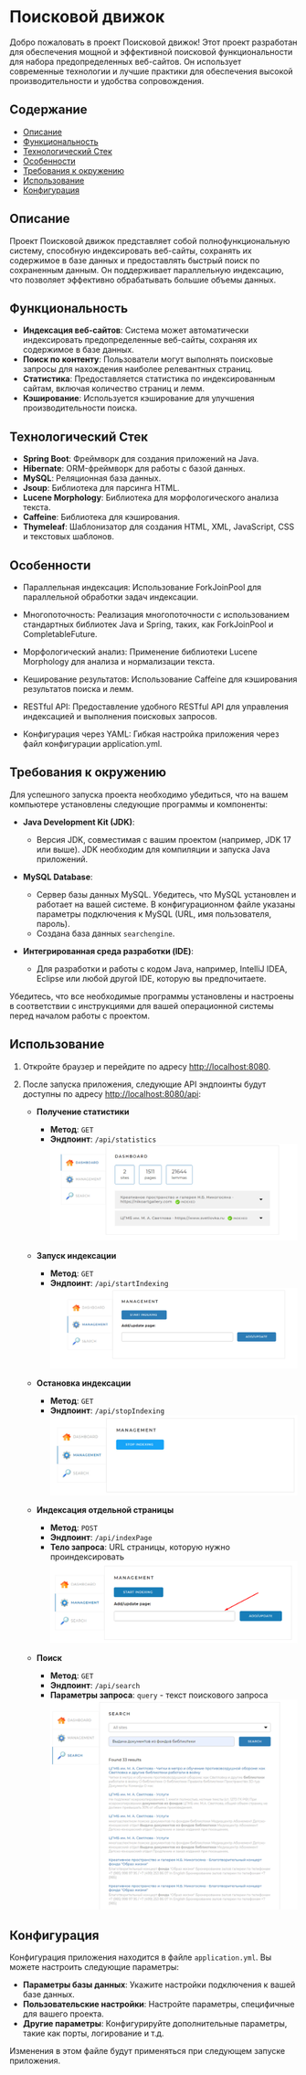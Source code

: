 # Поисковой движок

Добро пожаловать в проект Поисковой движок! Этот проект разработан для обеспечения мощной и эффективной поисковой функциональности для набора предопределенных веб-сайтов. Он использует современные технологии и лучшие практики для обеспечения высокой производительности и удобства сопровождения.

## Содержание

- [Описание](#описание)
- [Функциональность](#функциональность)
- [Технологический Стек](#технологический-стек)
- [Особенности](#особенности)
- [Требования к окружению](#требования-к-окружению)
- [Использование](#использование)
- [Конфигурация](#конфигурация)


## Описание

Проект Поисковой движок представляет собой полнофункциональную систему, способную индексировать веб-сайты, сохранять их содержимое в базе данных и предоставлять быстрый поиск по сохраненным данным. Он поддерживает параллельную индексацию, что позволяет эффективно обрабатывать большие объемы данных.

## Функциональность

- **Индексация веб-сайтов**: Система может автоматически индексировать предопределенные веб-сайты, сохраняя их содержимое в базе данных.
- **Поиск по контенту**: Пользователи могут выполнять поисковые запросы для нахождения наиболее релевантных страниц.
- **Статистика**: Предоставляется статистика по индексированным сайтам, включая количество страниц и лемм.
- **Кэширование**: Используется кэширование для улучшения производительности поиска.

## Технологический Стек

- **Spring Boot**: Фреймворк для создания приложений на Java.
- **Hibernate**: ORM-фреймворк для работы с базой данных.
- **MySQL**: Реляционная база данных.
- **Jsoup**: Библиотека для парсинга HTML.
- **Lucene Morphology**: Библиотека для морфологического анализа текста.
- **Caffeine**: Библиотека для кэширования.
- **Thymeleaf**: Шаблонизатор для создания HTML, XML, JavaScript, CSS и текстовых шаблонов.
## Особенности

- Параллельная индексация: Использование ForkJoinPool для параллельной обработки задач индексации.

- Многопоточность: Реализация многопоточности с использованием стандартных библиотек Java и Spring, таких, как ForkJoinPool и CompletableFuture.

- Морфологический анализ: Применение библиотеки Lucene Morphology для анализа и нормализации текста.

- Кеширование результатов: Использование Caffeine для кэширования результатов поиска и лемм.

- RESTful API: Предоставление удобного RESTful API для управления индексацией и выполнения поисковых запросов.

- Конфигурация через YAML: Гибкая настройка приложения через файл конфигурации application.yml.

## Требования к окружению

Для успешного запуска проекта необходимо убедиться, что на вашем компьютере установлены следующие программы и компоненты:

- **Java Development Kit (JDK)**:
    - Версия JDK, совместимая с вашим проектом (например, JDK 17 или выше). JDK необходим для компиляции и запуска Java приложений.

- **MySQL Database**:
    - Сервер базы данных MySQL. Убедитесь, что MySQL установлен и работает на вашей системе. В конфигурационном файле указаны параметры подключения к MySQL (URL, имя пользователя, пароль).
    - Создана база данных `searchengine`.

- **Интегрированная среда разработки (IDE)**:
    - Для разработки и работы с кодом Java, например, IntelliJ IDEA, Eclipse или любой другой IDE, которую вы предпочитаете.

Убедитесь, что все необходимые программы установлены и настроены в соответствии с инструкциями для вашей операционной системы перед началом работы с проектом.

## Использование

1. Откройте браузер и перейдите по адресу [http://localhost:8080](http://localhost:8080).
2. После запуска приложения, следующие API эндпоинты будут доступны по адресу [http://localhost:8080/api](http://localhost:8080/api):

    - **Получение статистики**
        - **Метод**: `GET`
        - **Эндпоинт**: `/api/statistics`
    ![statistics](img/img_2.png)

    - **Запуск индексации**
        - **Метод**: `GET`
        - **Эндпоинт**: `/api/startIndexing`
    ![startIndexing](img/img_1.png)
    - **Остановка индексации**
        - **Метод**: `GET`
        - **Эндпоинт**: `/api/stopIndexing`
    ![stopIndexing](img/img_4.png)  
    - **Индексация отдельной страницы**
        - **Метод**: `POST`
        - **Эндпоинт**: `/api/indexPage`
        - **Тело запроса**: URL страницы, которую нужно проиндексировать
    ![indexPage](img/img_5.png)
    - **Поиск**
        - **Метод**: `GET`
        - **Эндпоинт**: `/api/search`
        - **Параметры запроса**: `query` - текст поискового запроса
    ![search](img/img_3.png)
## Конфигурация

Конфигурация приложения находится в файле `application.yml`. Вы можете настроить следующие параметры:

- **Параметры базы данных**: Укажите настройки подключения к вашей базе данных.
- **Пользовательские настройки**: Настройте параметры, специфичные для вашего проекта.
- **Другие параметры**: Конфигурируйте дополнительные параметры, такие как порты, логирование и т.д.

Изменения в этом файле будут применяться при следующем запуске приложения.
